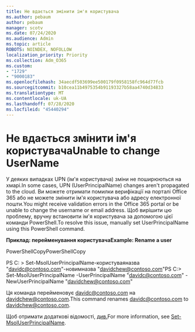 ```yaml
---
title: Не вдається змінити ім'я користувача
ms.author: pebaum
author: pebaum
manager: scotv
ms.date: 07/24/2020
ms.audience: Admin
ms.topic: article
ROBOTS: NOINDEX, NOFOLLOW
localization_priority: Priority
ms.collection: Adm_O365
ms.custom:
- "1729"
- "9000183"
ms.openlocfilehash: 34aecdf503699ee500179f0958158fc964d77fcb
ms.sourcegitcommit: b10cea11b4975354b91193327b58aa4740d34833
ms.translationtype: MT
ms.contentlocale: uk-UA
ms.lasthandoff: 07/28/2020
ms.locfileid: "45440294"
---
```

# <a name="unable-to-change-username"></a><span data-ttu-id="882d7-102">Не вдається змінити ім'я користувача</span><span class="sxs-lookup"><span data-stu-id="882d7-102">Unable to change UserName</span></span>

<span data-ttu-id="882d7-103">У деяких випадках UPN (ім'я користувача) зміни не поширюються на хмарі.</span><span class="sxs-lookup"><span data-stu-id="882d7-103">In some cases, UPN (UserPrincipalName) changes aren't propagated to the cloud.</span></span> <span data-ttu-id="882d7-104">Ви можете отримати помилки верифікації на порталі Office 365 або не можете змінити ім'я користувача або адресу електронної пошти.</span><span class="sxs-lookup"><span data-stu-id="882d7-104">You might receive validation errors in the Office 365 portal or be unable to change the username or email address.</span></span> <span data-ttu-id="882d7-105">Щоб вирішити цю проблему, вручну встановити ім'я користувача за допомогою цієї команди PowerShell.</span><span class="sxs-lookup"><span data-stu-id="882d7-105">To resolve this issue, manually set UserPrincipalName using this PowerShell command.</span></span>

<span data-ttu-id="882d7-106">**Приклад: перейменування користувача**</span><span class="sxs-lookup"><span data-stu-id="882d7-106">**Example: Rename a user**</span></span>

<span data-ttu-id="882d7-107">PowerShellCopy</span><span class="sxs-lookup"><span data-stu-id="882d7-107">PowerShellCopy</span></span>

<span data-ttu-id="882d7-108">PS C: \> Set-MsolUserPrincipalName-користуваяназва "davidc@contoso.com"-новимназва "davidchew@contoso.com"</span><span class="sxs-lookup"><span data-stu-id="882d7-108">PS C:\> Set-MsolUserPrincipalName -UserPrincipalName "davidc@contoso.com" -NewUserPrincipalName "davidchew@contoso.com"</span></span>

<span data-ttu-id="882d7-109">Ця команда перейменовує davidc@contoso.com на davidchew@contoso.com.</span><span class="sxs-lookup"><span data-stu-id="882d7-109">This command renames davidc@contoso.com to davidchew@contoso.com.</span></span>

<span data-ttu-id="882d7-110">Щоб отримати додаткові відомості, [див.](https://docs.microsoft.com/powershell/module/msonline/set-msoluserprincipalname?view=azureadps-1.0)</span><span class="sxs-lookup"><span data-stu-id="882d7-110">For more information, see [Set-MsolUserPrincipalName](https://docs.microsoft.com/powershell/module/msonline/set-msoluserprincipalname?view=azureadps-1.0).</span></span>